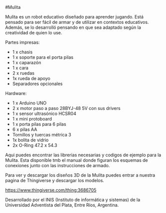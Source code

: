 #Mulita

Mulita es un robot educativo diseñado para aprender jugando. Está pensado para ser fácil de
armar y de utilizar en contextos educativos. Además, se lo desarrolló pensando en que sea
adaptado según la creatividad de quien lo use.

Partes impresas:
- 1 x chasis
- 1 x soporte para el porta pilas
- 1 x caparazón
- 1 x cara
- 2 x ruedas
- 1x rueda de apoyo
- Separadores opcionales

Hardware:
- 1 x Arduino UNO
- 2 x motor paso a paso 28BYJ-48 5V con sus drivers
- 1 x sensor ultrasónico HCSR04
- 1 x mini protoboard
- 1 x porta pilas para 6 pilas
- 6 x pilas AA
- Tornillos y tuercas métrica 3
- 1x bolita de vidrio
- 2x O-Ring 47.2 x 54.3

Aqui puedes encontrar las librerias necesarias y codigos de ejemplo para la Mulita. Esta disponible tmb el manual donde figuran los esquemas de conexiones junto con las instrucciones de armado.

Para ver y descargar los diseños 3D de la Mulita puedes entrar a nuestra pagina de Thingiverse y descargar los modelos.

https://www.thingiverse.com/thing:3686705

Desarrollado por el INIS (Instituto de informática y sistemas) de la Universidad Adventista del
Plata, Entre Ríos, Argentina.
